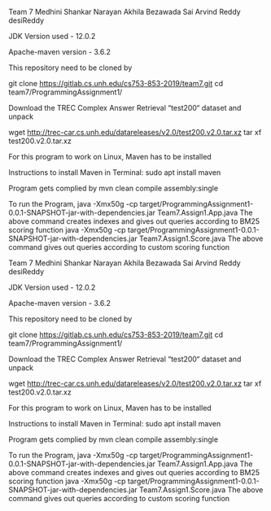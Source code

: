 Team 7
Medhini Shankar Narayan
Akhila Bezawada
Sai Arvind Reddy desiReddy

JDK Version used - 12.0.2

Apache-maven version - 3.6.2

This repository need to be cloned by 

git clone https://gitlab.cs.unh.edu/cs753-853-2019/team7.git
cd team7/ProgrammingAssignment1/

Download the TREC Complex Answer Retrieval “test200“ dataset and unpack

wget http://trec-car.cs.unh.edu/datareleases/v2.0/test200.v2.0.tar.xz
tar xf test200.v2.0.tar.xz

For this program to work on Linux, Maven has to be installed

Instructions to install Maven in Terminal:
sudo apt install maven

Program gets complied by
mvn clean compile assembly:single

To run the Program,
java -Xmx50g -cp target/ProgrammingAssignment1-0.0.1-SNAPSHOT-jar-with-dependencies.jar Team7.Assign1.App.java 
The above command creates indexes and gives out queries according to BM25 scoring function
java -Xmx50g -cp target/ProgrammingAssignment1-0.0.1-SNAPSHOT-jar-with-dependencies.jar Team7.Assign1.Score.java 
The above command gives out queries according to custom scoring function



Team 7
Medhini Shankar Narayan
Akhila Bezawada
Sai Arvind Reddy desiReddy

JDK Version used - 12.0.2

Apache-maven version - 3.6.2

This repository need to be cloned by 

git clone https://gitlab.cs.unh.edu/cs753-853-2019/team7.git
cd team7/ProgrammingAssignment1/

Download the TREC Complex Answer Retrieval “test200“ dataset and unpack

wget http://trec-car.cs.unh.edu/datareleases/v2.0/test200.v2.0.tar.xz
tar xf test200.v2.0.tar.xz

For this program to work on Linux, Maven has to be installed

Instructions to install Maven in Terminal:
sudo apt install maven

Program gets complied by
mvn clean compile assembly:single

To run the Program,
java -Xmx50g -cp target/ProgrammingAssignment1-0.0.1-SNAPSHOT-jar-with-dependencies.jar Team7.Assign1.App.java 
The above command creates indexes and gives out queries according to BM25 scoring function
java -Xmx50g -cp target/ProgrammingAssignment1-0.0.1-SNAPSHOT-jar-with-dependencies.jar Team7.Assign1.Score.java 
The above command gives out queries according to custom scoring function



